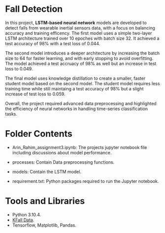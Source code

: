 # Fall Detection
In this project, **LSTM-based neural network** models are developed to detect falls from wearable inertial sensors data, with a focus on balancing accuracy and training efficency. The first model uses a simple two-layer LSTM architecture trained over 10 epoches with batch size 32. It achieved a test accuracy of 98% with a test loss of 0.044. 

The second model introduces a deeper architecture by increasing the batch size to 64 for faster learning, and with early stopping to avoid overfitting. The model achieved a test accruacy of 98% as well but an increase in test loss to 0.049. 

The final model uses knowledge distillation to create a smaller, faster student model based on the second model. The student model requires less training time while still maintaing a test accuracy of 98% but a slight increase of test loss to 0.059. 

Overall, the project required advanced data preprocessing and highlighted the efficiency of neural networks in handling time-series classification tasks.

# Folder Contents
- Arin_Rahim_assignment3.ipynb: The projects jupyter notebook file including discussions about model performance.
  
- processes: Contain Data preprocessing functions.
  
- models: Contain the LSTM model.
  
-  requirement.txt: Python packages required to run the Jupyter notebook.

# Tools and Libraries 
- Python 3.10.4.
- [KFall Data](https://sites.google.com/view/kfalldataset#h.r86ppf1oq5qm).
- Tensorflow, Matplotlib, Pandas. 
